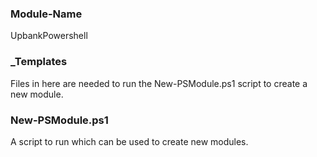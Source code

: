 ### Module-Name
UpbankPowershell

### _Templates
Files in here are needed to run the New-PSModule.ps1 script to create a new module.

### New-PSModule.ps1
A script to run which can be used to create new modules.